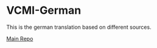 # VCMI-German
This is the german translation based on different sources.

[Main Repo](https://github.com/heroesiiifan/HoMM3-German)

